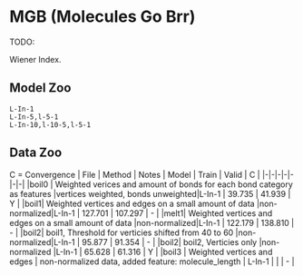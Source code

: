 # MGB (Molecules Go Brr)

TODO:

Wiener Index.

## Model Zoo

```
L-In-1
L-In-5,l-5-1
L-In-10,l-10-5,l-5-1
```

## Data Zoo

C = Convergence
| File | Method | Notes | Model | Train | Valid | C |
|-|-|-|-|-|-|-|
|boil0 | Weighted verices and amount of bonds for each bond category as features |vertices weighted, bonds unweighted|L-In-1 | 39.735 | 41.939 | Y | 
|boil1| Weighted vertices and edges on a small amount of data |non-normalized|L-In-1 | 127.701 | 107.297 | - | 
|melt1| Weighted vertices and edges on a small amount of data |non-normalized|L-In-1 | 122.179 | 138.810 | - |
|boil2| boil1, Threshold for verticies shifted from 40 to 60 |non-normalized|L-In-1 | 95.877 | 91.354 | - |
|boil2| boil2, Verticies only |non-normalized |L-In-1 | 65.628 | 61.316 | Y |
|boil3 | Weighted vertices and edges | non-normalized data, added feature: molecule_length | L-In-1 | | | - |
